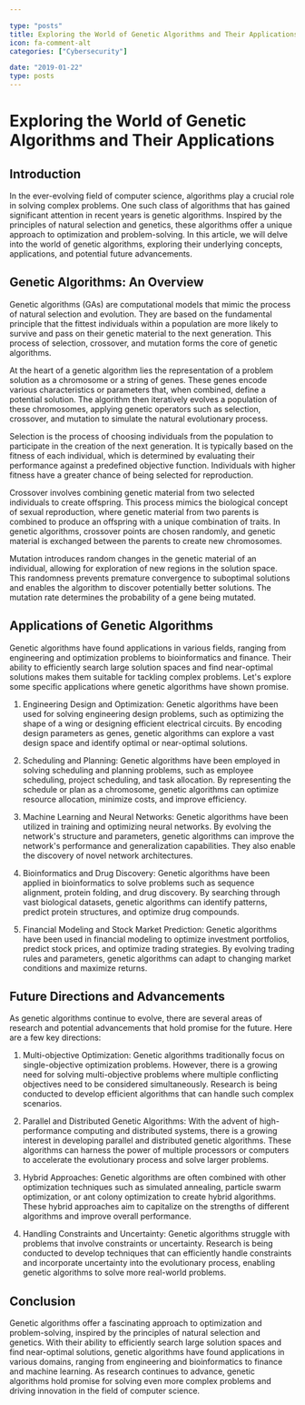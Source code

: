 ```yaml
---

type: "posts"
title: Exploring the World of Genetic Algorithms and Their Applications
icon: fa-comment-alt
categories: ["Cybersecurity"]

date: "2019-01-22"
type: posts
---
```





# Exploring the World of Genetic Algorithms and Their Applications

## Introduction

In the ever-evolving field of computer science, algorithms play a crucial role in solving complex problems. One such class of algorithms that has gained significant attention in recent years is genetic algorithms. Inspired by the principles of natural selection and genetics, these algorithms offer a unique approach to optimization and problem-solving. In this article, we will delve into the world of genetic algorithms, exploring their underlying concepts, applications, and potential future advancements.

## Genetic Algorithms: An Overview

Genetic algorithms (GAs) are computational models that mimic the process of natural selection and evolution. They are based on the fundamental principle that the fittest individuals within a population are more likely to survive and pass on their genetic material to the next generation. This process of selection, crossover, and mutation forms the core of genetic algorithms.

At the heart of a genetic algorithm lies the representation of a problem solution as a chromosome or a string of genes. These genes encode various characteristics or parameters that, when combined, define a potential solution. The algorithm then iteratively evolves a population of these chromosomes, applying genetic operators such as selection, crossover, and mutation to simulate the natural evolutionary process.

Selection is the process of choosing individuals from the population to participate in the creation of the next generation. It is typically based on the fitness of each individual, which is determined by evaluating their performance against a predefined objective function. Individuals with higher fitness have a greater chance of being selected for reproduction.

Crossover involves combining genetic material from two selected individuals to create offspring. This process mimics the biological concept of sexual reproduction, where genetic material from two parents is combined to produce an offspring with a unique combination of traits. In genetic algorithms, crossover points are chosen randomly, and genetic material is exchanged between the parents to create new chromosomes.

Mutation introduces random changes in the genetic material of an individual, allowing for exploration of new regions in the solution space. This randomness prevents premature convergence to suboptimal solutions and enables the algorithm to discover potentially better solutions. The mutation rate determines the probability of a gene being mutated.

## Applications of Genetic Algorithms

Genetic algorithms have found applications in various fields, ranging from engineering and optimization problems to bioinformatics and finance. Their ability to efficiently search large solution spaces and find near-optimal solutions makes them suitable for tackling complex problems. Let's explore some specific applications where genetic algorithms have shown promise.

1. Engineering Design and Optimization: Genetic algorithms have been used for solving engineering design problems, such as optimizing the shape of a wing or designing efficient electrical circuits. By encoding design parameters as genes, genetic algorithms can explore a vast design space and identify optimal or near-optimal solutions.

2. Scheduling and Planning: Genetic algorithms have been employed in solving scheduling and planning problems, such as employee scheduling, project scheduling, and task allocation. By representing the schedule or plan as a chromosome, genetic algorithms can optimize resource allocation, minimize costs, and improve efficiency.

3. Machine Learning and Neural Networks: Genetic algorithms have been utilized in training and optimizing neural networks. By evolving the network's structure and parameters, genetic algorithms can improve the network's performance and generalization capabilities. They also enable the discovery of novel network architectures.

4. Bioinformatics and Drug Discovery: Genetic algorithms have been applied in bioinformatics to solve problems such as sequence alignment, protein folding, and drug discovery. By searching through vast biological datasets, genetic algorithms can identify patterns, predict protein structures, and optimize drug compounds.

5. Financial Modeling and Stock Market Prediction: Genetic algorithms have been used in financial modeling to optimize investment portfolios, predict stock prices, and optimize trading strategies. By evolving trading rules and parameters, genetic algorithms can adapt to changing market conditions and maximize returns.

## Future Directions and Advancements

As genetic algorithms continue to evolve, there are several areas of research and potential advancements that hold promise for the future. Here are a few key directions:

1. Multi-objective Optimization: Genetic algorithms traditionally focus on single-objective optimization problems. However, there is a growing need for solving multi-objective problems where multiple conflicting objectives need to be considered simultaneously. Research is being conducted to develop efficient algorithms that can handle such complex scenarios.

2. Parallel and Distributed Genetic Algorithms: With the advent of high-performance computing and distributed systems, there is a growing interest in developing parallel and distributed genetic algorithms. These algorithms can harness the power of multiple processors or computers to accelerate the evolutionary process and solve larger problems.

3. Hybrid Approaches: Genetic algorithms are often combined with other optimization techniques such as simulated annealing, particle swarm optimization, or ant colony optimization to create hybrid algorithms. These hybrid approaches aim to capitalize on the strengths of different algorithms and improve overall performance.

4. Handling Constraints and Uncertainty: Genetic algorithms struggle with problems that involve constraints or uncertainty. Research is being conducted to develop techniques that can efficiently handle constraints and incorporate uncertainty into the evolutionary process, enabling genetic algorithms to solve more real-world problems.

## Conclusion

Genetic algorithms offer a fascinating approach to optimization and problem-solving, inspired by the principles of natural selection and genetics. With their ability to efficiently search large solution spaces and find near-optimal solutions, genetic algorithms have found applications in various domains, ranging from engineering and bioinformatics to finance and machine learning. As research continues to advance, genetic algorithms hold promise for solving even more complex problems and driving innovation in the field of computer science.